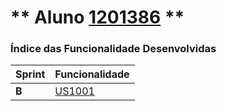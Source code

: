 ** Aluno [1201386](./) ** 
===============================

### Índice das Funcionalidade Desenvolvidas ###


| Sprint | Funcionalidade       |
|--------|----------------------|
| **B**  | [US1001](US1001.md)  |

